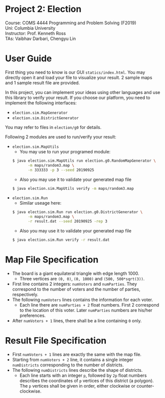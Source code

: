 # Project 2: Election
Course: COMS 4444 Programming and Problem Solving (F2019)  
Uni: Columbia University  
Instructor: Prof. Kenneth Ross   
TAs: Vaibhav Darbari, Chengyu Lin   

# User Guide
First thing you need to know is our GUI `statics/index.html`. You may directly open it and
load your file to visualize your result. 2 sample maps and 1 sample result file are provided.

In this project, you can implement your ideas using other languages and
use this library to verify your result. If you choose our platform,
you need to implement the following interfaces:
* `election.sim.MapGenerator`
* `election.sim.DistrictGenerator`

You may refer to files in `election/g0` for details.

Following 2 modules are used to run/verify your result:
* `election.sim.MapUtils`
  * You may use to run your programed module:
  ```bash
  $ java election.sim.MapUtils run election.g0.RandomMapGenerator \
         -m maps/random3.map \
         -n 333333 -p 3 --seed 20190925
  ```
  * Also you may use it to validate your generated map file
  ```bash
  $ java election.sim.MapUtils verify -m maps/random3.map
  ```
* `election.sim.Run`
  * Similar useage here:
  ```bash
  $ java election.sim.Run run election.g0.DistrictGenerator \
         -m maps/random3.map \
         -r result.dat --seed 20190925 -rep 3
  ```
  * Also you may use it to validate your generated map file
  ```bash
  $ java election.sim.Run verify -r result.dat
  ```

# Map File Specification
 * The board is a giant equilateral triangle with edge length 1000.
    * Three vertices are `(0, 0)`, `(0, 1000)` and `(500, 500*sqrt(3))`.
 * First line contains 2 integers: `numVoters` and `numParties`.
   They correspond to the number of voters and the number of parties, respectively.
 * The following `numVoters` lines contains the information for each voter.
    * Each line there are `numParties + 2` float numbers.
      First 2 correspond to the location of this voter.
      Later `numParties` numbers are his/her preferences.
 * After `numVoters + 1` lines, there shall be a line containing `0` only.

 # Result File Specification
 * First `numVoters + 1` lines are exactly the same with the map file.
 * Starting from `numVoters + 2` line, it contains a single integer `numDistricts`
   corresponding to the number of districts.
 * The following `numDistricts` lines describe the shape of districts.
    * Each line starts with an integer `p`, followed by `2p` float numbers describes the
      coordinates of `p` vertices of this district (a polygon).
      The `p` vertices shall be given in order, either clockwise or counter-clockwise.
